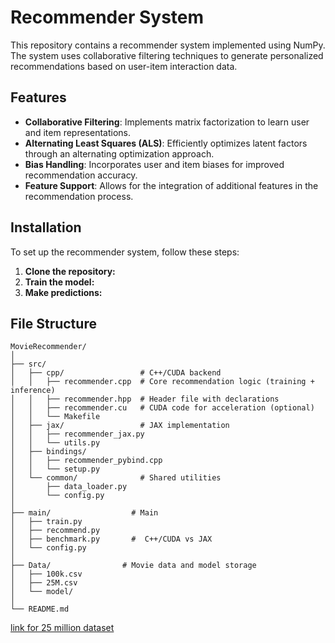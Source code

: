
# Recommender System

This repository contains a recommender system implemented using NumPy. The system uses collaborative filtering techniques to generate personalized recommendations based on user-item interaction data.


## Features

- **Collaborative Filtering**: Implements matrix factorization to learn user and item representations.
- **Alternating Least Squares (ALS)**: Efficiently optimizes latent factors through an alternating optimization approach.
- **Bias Handling**: Incorporates user and item biases for improved recommendation accuracy.
- **Feature Support**: Allows for the integration of additional features in the recommendation process.

## Installation

To set up the recommender system, follow these steps:

1. **Clone the repository:**
2. **Train the model:**
3. **Make predictions:**


   
## File Structure

```
MovieRecommender/
│
├── src/                   
│   ├── cpp/                 # C++/CUDA backend 
│   │   ├── recommender.cpp  # Core recommendation logic (training + inference)
│   │   ├── recommender.hpp  # Header file with declarations
│   │   ├── recommender.cu   # CUDA code for acceleration (optional)
│   │   └── Makefile         
│   ├── jax/                 # JAX implementation
│   │   ├── recommender_jax.py 
│   │   └── utils.py         
│   ├── bindings/          
│   │   ├── recommender_pybind.cpp 
│   │   └── setup.py        
│   └── common/              # Shared utilities 
│       ├── data_loader.py  
│       └── config.py        
│
├── main/                  # Main 
│   ├── train.py           
│   ├── recommend.py       
│   ├── benchmark.py       #  C++/CUDA vs JAX
│   └── config.py         
│
├── Data/                # Movie data and model storage
│   ├── 100k.csv         
│   ├── 25M.csv        
│   └── model/            
│
└── README.md             
```

[link for 25 million dataset](http://files.grouplens.org/datasets/movielens/ml-25m.zip)

